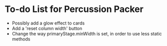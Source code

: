 # To-do List for Percussion Packer

* Possibly add a glow effect to cards
* Add a 'reset column width' button
* Change the way primaryStage.minWidth is set, in order to use less static methods